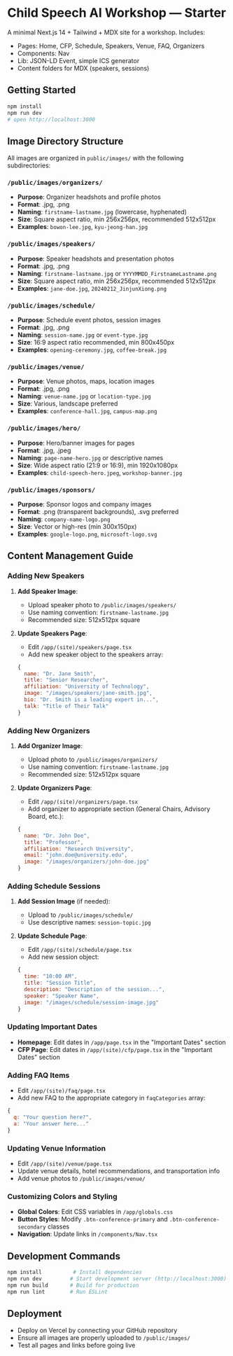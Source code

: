 # Child Speech AI Workshop — Starter

A minimal Next.js 14 + Tailwind + MDX site for a workshop. Includes:
- Pages: Home, CFP, Schedule, Speakers, Venue, FAQ, Organizers
- Components: Nav
- Lib: JSON-LD Event, simple ICS generator
- Content folders for MDX (speakers, sessions)

## Getting Started
```bash
npm install
npm run dev
# open http://localhost:3000
```

## Image Directory Structure

All images are organized in `public/images/` with the following subdirectories:

### `/public/images/organizers/`
- **Purpose**: Organizer headshots and profile photos
- **Format**: .jpg, .png
- **Naming**: `firstname-lastname.jpg` (lowercase, hyphenated)
- **Size**: Square aspect ratio, min 256x256px, recommended 512x512px
- **Examples**: `bowon-lee.jpg`, `kyu-jeong-han.jpg`

### `/public/images/speakers/`
- **Purpose**: Speaker headshots and presentation photos
- **Format**: .jpg, .png
- **Naming**: `firstname-lastname.jpg` or `YYYYMMDD_FirstnameLastname.png`
- **Size**: Square aspect ratio, min 256x256px, recommended 512x512px
- **Examples**: `jane-doe.jpg`, `20240212_JinjunXiong.png`

### `/public/images/schedule/`
- **Purpose**: Schedule event photos, session images
- **Format**: .jpg, .png
- **Naming**: `session-name.jpg` or `event-type.jpg`
- **Size**: 16:9 aspect ratio recommended, min 800x450px
- **Examples**: `opening-ceremony.jpg`, `coffee-break.jpg`

### `/public/images/venue/`
- **Purpose**: Venue photos, maps, location images
- **Format**: .jpg, .png
- **Naming**: `venue-name.jpg` or `location-type.jpg`
- **Size**: Various, landscape preferred
- **Examples**: `conference-hall.jpg`, `campus-map.png`

### `/public/images/hero/`
- **Purpose**: Hero/banner images for pages
- **Format**: .jpg, .jpeg
- **Naming**: `page-name-hero.jpg` or descriptive names
- **Size**: Wide aspect ratio (21:9 or 16:9), min 1920x1080px
- **Examples**: `child-speech-hero.jpeg`, `workshop-banner.jpg`

### `/public/images/sponsors/`
- **Purpose**: Sponsor logos and company images
- **Format**: .png (transparent backgrounds), .svg preferred
- **Naming**: `company-name-logo.png`
- **Size**: Vector or high-res (min 300x150px)
- **Examples**: `google-logo.png`, `microsoft-logo.svg`

## Content Management Guide

### Adding New Speakers

1. **Add Speaker Image**:
   - Upload speaker photo to `/public/images/speakers/`
   - Use naming convention: `firstname-lastname.jpg`
   - Recommended size: 512x512px square

2. **Update Speakers Page**:
   - Edit `/app/(site)/speakers/page.tsx`
   - Add new speaker object to the speakers array:
   ```javascript
   {
     name: "Dr. Jane Smith",
     title: "Senior Researcher",
     affiliation: "University of Technology",
     image: "/images/speakers/jane-smith.jpg",
     bio: "Dr. Smith is a leading expert in...",
     talk: "Title of Their Talk"
   }
   ```

### Adding New Organizers

1. **Add Organizer Image**:
   - Upload photo to `/public/images/organizers/`
   - Use naming convention: `firstname-lastname.jpg`
   - Recommended size: 512x512px square

2. **Update Organizers Page**:
   - Edit `/app/(site)/organizers/page.tsx`
   - Add organizer to appropriate section (General Chairs, Advisory Board, etc.):
   ```javascript
   {
     name: "Dr. John Doe",
     title: "Professor",
     affiliation: "Research University",
     email: "john.doe@university.edu",
     image: "/images/organizers/john-doe.jpg"
   }
   ```

### Adding Schedule Sessions

1. **Add Session Image** (if needed):
   - Upload to `/public/images/schedule/`
   - Use descriptive names: `session-topic.jpg`

2. **Update Schedule Page**:
   - Edit `/app/(site)/schedule/page.tsx`
   - Add new session object:
   ```javascript
   {
     time: "10:00 AM",
     title: "Session Title",
     description: "Description of the session...",
     speaker: "Speaker Name",
     image: "/images/schedule/session-image.jpg"
   }
   ```

### Updating Important Dates

- **Homepage**: Edit dates in `/app/page.tsx` in the "Important Dates" section
- **CFP Page**: Edit dates in `/app/(site)/cfp/page.tsx` in the "Important Dates" section

### Adding FAQ Items

- Edit `/app/(site)/faq/page.tsx`
- Add new FAQ to the appropriate category in `faqCategories` array:
```javascript
{
  q: "Your question here?",
  a: "Your answer here..."
}
```

### Updating Venue Information

- Edit `/app/(site)/venue/page.tsx`
- Update venue details, hotel recommendations, and transportation info
- Add venue photos to `/public/images/venue/`

### Customizing Colors and Styling

- **Global Colors**: Edit CSS variables in `/app/globals.css`
- **Button Styles**: Modify `.btn-conference-primary` and `.btn-conference-secondary` classes
- **Navigation**: Update links in `/components/Nav.tsx`

## Development Commands

```bash
npm install          # Install dependencies
npm run dev         # Start development server (http://localhost:3000)
npm run build       # Build for production
npm run lint        # Run ESLint
```

## Deployment

- Deploy on Vercel by connecting your GitHub repository
- Ensure all images are properly uploaded to `/public/images/`
- Test all pages and links before going live
